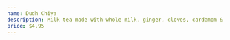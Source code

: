 ```yaml
---
name: Dudh Chiya
description: Milk tea made with whole milk, ginger, cloves, cardamom & tea leaves (one refill).
price: $4.95
---
```

